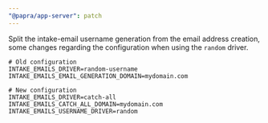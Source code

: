 ```yaml
---
"@papra/app-server": patch
---
```


Split the intake-email username generation from the email address creation, some changes regarding the configuration when using the `random` driver.

```env
# Old configuration
INTAKE_EMAILS_DRIVER=random-username
INTAKE_EMAILS_EMAIL_GENERATION_DOMAIN=mydomain.com

# New configuration  
INTAKE_EMAILS_DRIVER=catch-all
INTAKE_EMAILS_CATCH_ALL_DOMAIN=mydomain.com
INTAKE_EMAILS_USERNAME_DRIVER=random
```
